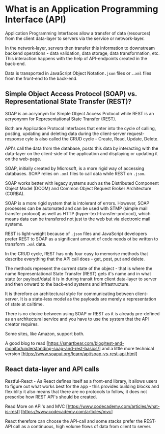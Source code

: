 # What is an Application Programming Interface (API)

Application Programming Interfaces allow a transfer of data (resources) from the client data-layer to servers via the service or network-layer.

In the network-layer, servers then transfer this information to downstream backend operations - data validation, data storage, data transformation, etc. This interaction happens with the help of API-endpoints created in the back-end.

Data is transported in JavaScript Object Notation`.json` files or .`.xml` files from the front-end to the back-end.

## Simple Object Access Protocol (SOAP) vs. Representational State Transfer (REST)?

SOAP is an acryonym for Simple Object Access Protocol while REST is an acryonynm for Representational State Transfer (REST).

Both are Application Protocol Interfaces that enter into the cycle of calling, posting, updating and deleting data during the client-server request-response cyle is also called the CRUD cycle - Create, Read, Update, Delete.

API's call the data from the database, posts this data by interacting with the data-layer on the client-side of the application and displaying or updating it on the web-page.

SOAP, initially created by Microsoft, is a more rigid way of accessing databases. SOAP relies on `.xml` files to call data while REST on `.json`.

SOAP works better with legacy systems such as the Distributed Component Object Model (DCOM) and Common Object Request Broker Architecture (CORBA).

SOAP is a more rigid system that is intolerant of errors. However, SOAP processes can be automated and can be used with STMP (simple mail transfer protocol) as well as HTTP (hyper-text-transfer-protocol), which means data can be transfered not just to the web but via electronic mail systems.

REST is light-weight because of `.json` files and JavaScript developers prefer REST to SOAP as a significant amount of code needs ot be written to transform `.xml` data.

In the CRUD cycle, REST has only four easy to memorise methods that describe everything that the API call does - get, post, put and delete.

The methods represent the current state of the object - that is where the name Representational State Transfer (REST) gets it's name and in what state (or payload/data) it is in during transit from client data-layer to server and then onward to the back-end systems and infrastructure.

It is therefore an architectural style for communicating between client-server. It is a state-less model as the payloads are merely a representation of state at calltime.

There is no choice between using SOAP or REST as it is already pre-defined as an architectural service and you have to use the system that the API creator requires.

Some sites, like Amazon, support both.

A good blog to read [https://smartbear.com/blog/test-and-monitor/understanding-soap-and-rest-basics/] and a little more technical version [https://www.soapui.org/learn/api/soap-vs-rest-api.html]

## React data-layer and API calls

Restful-React - As React defines itself as a front-end library, it allows users to figure out what works best for the app - this provides building blocks and flexiblity it also means that there are no protocols to follow, it does not prescribe how REST API's should be created.

Read More on API's and MVC [https://www.codecademy.com/articles/what-is-rest] [https://www.codecademy.com/articles/mvc]

React therefore can choose the API-call and some stacks prefer the REST-API call as a continuous, high volume flows of data from client to server.
